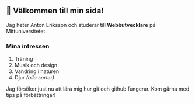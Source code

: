 ## 👋 Välkommen till min sida!
Jag heter Anton Eriksson och studerar till
**Webbutvecklare** på Mittuniversitetet.

### Mina intressen
1. Träning
2. Musik och design
3. Vandring i naturen
4. Djur *(alla sorter)*

Jag försöker just nu att lära mig hur git och github fungerar. 
Kom gärna med tips på förbättringar! 


